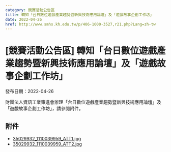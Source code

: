 ```yaml
---
category: 競賽活動公告區
title: 轉知「台日數位遊戲產業趨勢暨新興技術應用論壇」及「遊戲故事企劃工作坊」
date: 2022-04-26
href: http://www.smhs.kh.edu.tw/p/406-1000-3527,r21.php?Lang=zh-tw
---
```


# [競賽活動公告區] 轉知「台日數位遊戲產業趨勢暨新興技術應用論壇」及「遊戲故事企劃工作坊」

發布日期：2022-04-26

財團法人資訊工業策進會辦理「台日數位遊戲產業趨勢暨新興技術應用論壇」及「遊戲故事企劃工作坊」，請參閱附件。

## 附件

- [35029932_1110039959_ATT1.jpg](https://www.smhs.kh.edu.tw/var/file/0/1000/attach/35/pta_3296_9838325_61635.jpg)
- [35029932_1110039959_ATT2.jpg](https://www.smhs.kh.edu.tw/var/file/0/1000/attach/35/pta_3297_8933904_61635.jpg)
